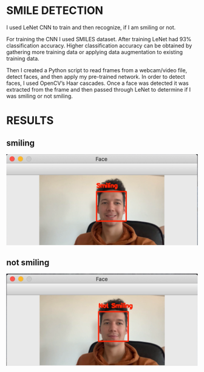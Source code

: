 # SMILE DETECTION

I used LeNet CNN to train and then recognize, if I am smiling or not.

For training the CNN I used SMILES dataset. After training LeNet had 93% classification accuracy. 
Higher classification accuracy can be obtained by gathering more training data or applying data augmentation to existing training data.

Then I created a Python script to read frames from a webcam/video file, detect faces, and then apply my pre-trained network. In order to detect faces, I used OpenCV’s Haar cascades. Once a face was detected it was extracted from the frame and then passed through LeNet to determine if I was smiling or not smiling. 

# RESULTS
## smiling
![smiling](Smiling.png)

## not smiling
![notsmiling](Not_Smiling.png)
